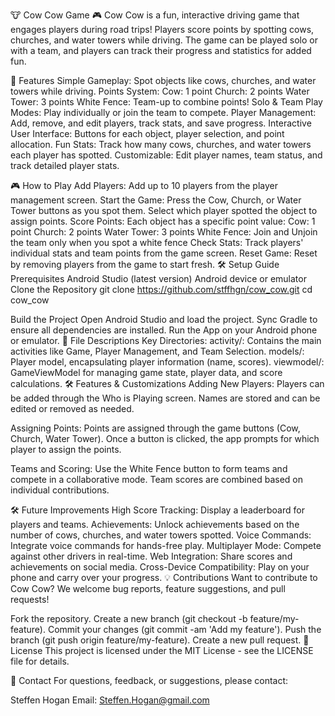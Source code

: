 🐮 Cow Cow Game 🎮
Cow Cow is a fun, interactive driving game that engages players during road trips! Players score points by spotting cows, churches, and water towers while driving. The game can be played solo or with a team, and players can track their progress and statistics for added fun.

🚀 Features
Simple Gameplay: Spot objects like cows, churches, and water towers while driving.
Points System:
Cow: 1 point
Church: 2 points
Water Tower: 3 points
White Fence: Team-up to combine points!
Solo & Team Play Modes: Play individually or join the team to compete.
Player Management: Add, remove, and edit players, track stats, and save progress.
Interactive User Interface: Buttons for each object, player selection, and point allocation.
Fun Stats: Track how many cows, churches, and water towers each player has spotted.
Customizable: Edit player names, team status, and track detailed player stats.

🎮 How to Play
Add Players: Add up to 10 players from the player management screen.
Start the Game:
Press the Cow, Church, or Water Tower buttons as you spot them.
Select which player spotted the object to assign points.
Score Points: Each object has a specific point value:
Cow: 1 point
Church: 2 points
Water Tower: 3 points
White Fence: Join and Unjoin the team only when you spot a white fence
Check Stats: Track players' individual stats and team points from the game screen.
Reset Game: Reset by removing players from the game to start fresh.
🛠️ Setup Guide
Prerequisites
Android Studio (latest version)
Android device or emulator
Clone the Repository
git clone https://github.com/stffhgn/cow_cow.git
cd cow_cow

Build the Project
Open Android Studio and load the project.
Sync Gradle to ensure all dependencies are installed.
Run the App on your Android phone or emulator.
📂 File Descriptions
Key Directories:
activity/: Contains the main activities like Game, Player Management, and Team Selection.
models/: Player model, encapsulating player information (name, scores).
viewmodel/: GameViewModel for managing game state, player data, and score calculations.
🛠️ Features & Customizations
Adding New Players:
Players can be added through the Who is Playing screen. Names are stored and can be edited or removed as needed.

Assigning Points:
Points are assigned through the game buttons (Cow, Church, Water Tower). Once a button is clicked, the app prompts for which player to assign the points.

Teams and Scoring:
Use the White Fence button to form teams and compete in a collaborative mode. Team scores are combined based on individual contributions.

🛠️ Future Improvements
High Score Tracking: Display a leaderboard for players and teams.
Achievements: Unlock achievements based on the number of cows, churches, and water towers spotted.
Voice Commands: Integrate voice commands for hands-free play.
Multiplayer Mode: Compete against other drivers in real-time.
Web Integration: Share scores and achievements on social media.
Cross-Device Compatibility: Play on your phone and carry over your progress.
💡 Contributions
Want to contribute to Cow Cow? We welcome bug reports, feature suggestions, and pull requests!

Fork the repository.
Create a new branch (git checkout -b feature/my-feature).
Commit your changes (git commit -am 'Add my feature').
Push the branch (git push origin feature/my-feature).
Create a new pull request.
📝 License
This project is licensed under the MIT License - see the LICENSE file for details.

📧 Contact
For questions, feedback, or suggestions, please contact:

Steffen Hogan
Email: Steffen.Hogan@gmail.com

